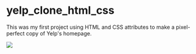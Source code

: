 # yelp_clone_html_css

This was my first project using HTML and CSS attributes to make a pixel-perfect copy of Yelp's homepage. 

![](final_62cb3de2c2413b00696c081a_476502.gif)
